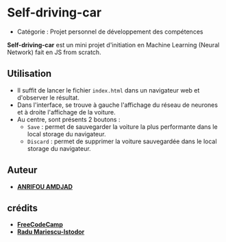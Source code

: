 # Self-driving-car

* Catégorie : Projet personnel de développement des compétences

**Self-driving-car** est un mini projet d'initiation en Machine Learning (Neural Network) fait en JS from scratch.

## Utilisation

* Il suffit de lancer le fichier `index.html` dans un navigateur web et d'observer le résultat. 
* Dans l'interface, se trouve à gauche l'affichage du réseau de neurones et à droite l'affichage de la voiture.
* Au centre, sont présents 2 boutons : 
  * `Save` : permet de sauvegarder la voiture la plus performante dans le local storage du navigateur.
  * `Discard` : permet de supprimer la voiture sauvegardée dans le local storage du navigateur.

## Auteur

* **[ANRIFOU AMDJAD](https://github.com/Maxiwere45)**

## crédits

* **[FreeCodeCamp](https://www.freecodecamp.org/)**
* **[Radu Mariescu-Istodor](https://github.com/gniziemazity)**